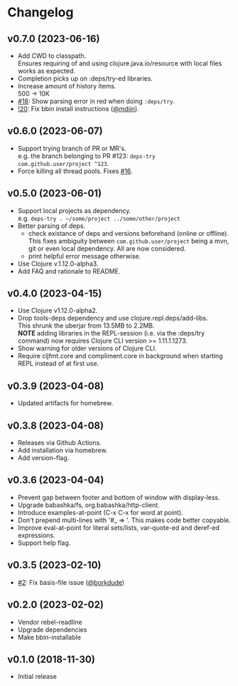 # Changelog

## v0.7.0 (2023-06-16)

- Add CWD to classpath.  
  Ensures requiring of and using clojure.java.io/resource with local files works as expected.
- Completion picks up on :deps/try-ed libraries.
- Increase amount of history items.  
  500 -> 10K
- [#18](https://github.com/eval/deps-try/issues/18): Show parsing error in red when doing `:deps/try`.
- [!20](https://github.com/eval/deps-try/pull/20): Fix bbin install instructions ([@mdiin](https://github.com/mdiin)).

## v0.6.0 (2023-06-07)

- Support trying branch of PR or MR's.  
  e.g. the branch belonging to PR #123: `deps-try com.github.user/project ^123`.
- Force killing all thread pools. Fixes [#16](https://github.com/eval/deps-try/issues/16).

## v0.5.0 (2023-06-01)

- Support local projects as dependency.  
  e.g. `deps-try . ~/some/project ../some/other/project`
- Better parsing of deps.  
  - check existance of deps and versions beforehand (online or offline).  
    This fixes ambiguity between `com.github.user/project` being a mvn, git or even local dependency. All are now considered.
  - print helpful error message otherwise.
- Use Clojure v.1.12.0-alpha3.
- Add FAQ and rationale to README.

## v0.4.0 (2023-04-15)

- Use Clojure v1.12.0-alpha2.
- Drop tools-deps dependency and use clojure.repl.deps/add-libs.  
  This shrunk the uberjar from 13.5MB to 2.2MB.  
  **NOTE** adding libraries in the REPL-session (i.e. via the :deps/try command) now requires Clojure CLI version >= 1.11.1.1273.
- Show warning for older versions of Clojure CLI.
- Require cljfmt.core and compliment.core in background when starting REPL instead of at first use.

## v0.3.9 (2023-04-08)

- Updated artifacts for homebrew.

## v0.3.8 (2023-04-08)

- Releases via Github Actions.
- Add installation via homebrew.
- Add version-flag.

## v0.3.6 (2023-04-04)

- Prevent gap between footer and bottom of window with display-less.
- Upgrade babashka/fs, org.babashka/http-client.
- Introduce examples-at-point (C-x C-x for word at point).
- Don't prepend multi-lines with '#_ => '. This makes code better copyable.
- Improve eval-at-point for literal sets/lists, var-quote-ed and deref-ed expressions.
- Support help flag.

## v0.3.5 (2023-02-10)

- [#2](https://github.com/eval/deps-try/pull/2): Fix basis-file issue ([@borkdude](https://github.com/borkdude))

## v0.2.0 (2023-02-02)

- Vendor rebel-readline
- Upgrade dependencies
- Make bbin-installable


## v0.1.0 (2018-11-30)

- Initial release
